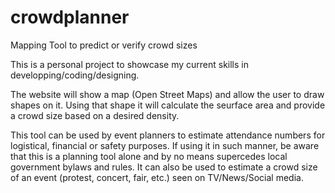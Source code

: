 # crowdplanner

Mapping Tool to predict or verify crowd sizes

This is a personal project to showcase my current skills in developping/coding/designing.

The website will show a map (Open Street Maps) and allow the user to draw shapes on it.
Using that shape it will calculate the seurface area and provide a crowd size based on a desired density.

This tool can be used by event planners to estimate attendance numbers for logistical, financial or safety purposes. If using it
in such manner, be aware that this is a planning tool alone and by no means supercedes local government bylaws and rules.
It can also be used to estimate a crowd size of an event (protest, concert, fair, etc.) seen on TV/News/Social media.
